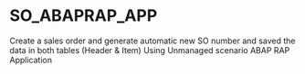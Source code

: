 # SO_ABAPRAP_APP
Create a sales order and generate automatic new SO number and saved the data in  both tables (Header &amp; Item) Using Unmanaged scenario ABAP RAP Application
